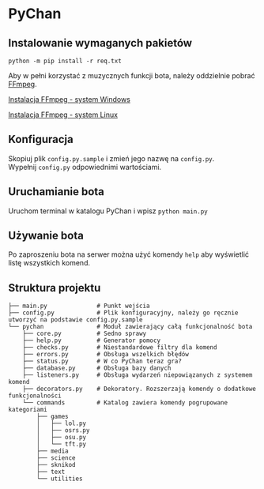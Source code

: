 # PyChan
  
## Instalowanie wymaganych pakietów
```python -m pip install -r req.txt```

Aby w pełni korzystać z muzycznych funkcji bota, należy oddzielnie pobrać [FFmpeg](https://ffmpeg.org/).

[Instalacja FFmpeg - system Windows](https://phoenixnap.com/kb/ffmpeg-windows)

[Instalacja FFmpeg - system Linux](https://phoenixnap.com/kb/install-ffmpeg-ubuntu)

## Konfiguracja
Skopiuj plik `config.py.sample` i zmień jego nazwę na `config.py`.  
Wypełnij `config.py` odpowiednimi wartościami.

## Uruchamianie bota
Uruchom terminal w katalogu PyChan i wpisz `python main.py`

## Używanie bota
Po zaproszeniu bota na serwer można użyć komendy `help` aby wyświetlić listę wszystkich komend.

## Struktura projektu
```text
├── main.py              # Punkt wejścia
├── config.py            # Plik konfiguracyjny, należy go ręcznie utworzyć na podstawie config.py.sample
└── pychan               # Moduł zawierający całą funkcjonalność bota
    ├── core.py          # Sedno sprawy
    ├── help.py          # Generator pomocy
    ├── checks.py        # Niestandardowe filtry dla komend
    ├── errors.py        # Obsługa wszelkich błędów
    ├── status.py        # W co PyChan teraz gra?
    ├── database.py      # Obsługa bazy danych
    ├── listeners.py     # Obsługa wydarzeń niepowiązanych z systemem komend
    ├── decorators.py    # Dekoratory. Rozszerzają komendy o dodatkowe funkcjonalności
    └── commands         # Katalog zawiera komendy pogrupowane kategoriami
        ├── games        
        │   ├── lol.py
        │   ├── osrs.py
        │   ├── osu.py
        │   └── tft.py
        ├── media
        ├── science
        ├── sknikod
        ├── text
        └── utilities
```
